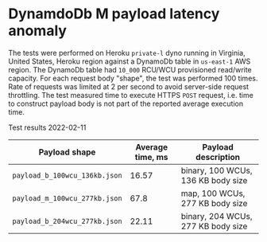 DynamdoDb M payload latency anomaly
===================================

The tests were performed on Heroku `private-l` dyno running in Virginia, United States, Heroku region against a DynamoDb table in `us-east-1` AWS region. The DynamoDb table had `10_000` RCU/WCU provisioned read/write capacity. For each request body "shape", the test was performed 100 times. Rate of requests was limited at 2 per second to avoid server-side request throttling. The test measured time to execute HTTPS `POST` request, i.e. time to construct payload body is not part of the reported average execution time.

Test results 2022-02-11

Payload shape                     | Average time, ms | Payload description
----------------------------------|------------------|-----------------------------------
`payload_b_100wcu_136kb.json`     | 16.57            | binary, 100 WCUs, 136 KB body size
`payload_m_100wcu_277kb.json`     | 67.8             | map, 100 WCUs, 277 KB body size
`payload_b_204wcu_277kb.json`     | 22.11            | binary, 204 WCUs, 277 KB body size

